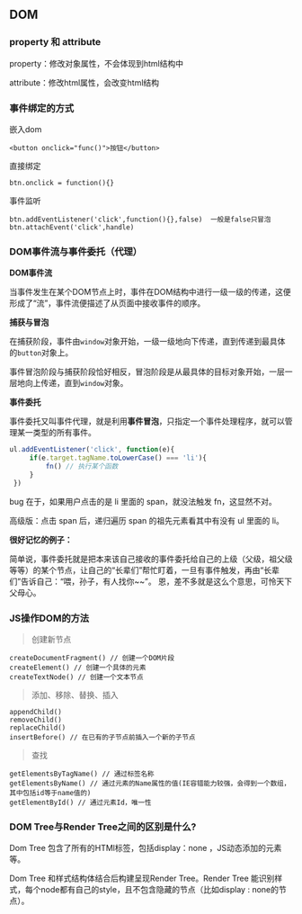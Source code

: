 ## DOM

### property 和 attribute

property：修改对象属性，不会体现到html结构中

attribute：修改html属性，会改变html结构





### 事件绑定的方式

嵌入dom

```
<button onclick="func()">按钮</button>
```

直接绑定

```
btn.onclick = function(){}
```

事件监听

```
btn.addEventListener('click',function(){},false)  一般是false只冒泡
btn.attachEvent('click',handle)
```



 

### DOM事件流与事件委托（代理）

**DOM事件流**

当事件发生在某个DOM节点上时，事件在DOM结构中进行一级一级的传递，这便形成了“流”，事件流便描述了从页面中接收事件的顺序。

**捕获与冒泡**

在捕获阶段，事件由`window`对象开始，一级一级地向下传递，直到传递到最具体的`button`对象上。

事件冒泡阶段与捕获阶段恰好相反，冒泡阶段是从最具体的目标对象开始，一层一层地向上传递，直到`window`对象。

**事件委托**

事件委托又叫事件代理，就是利用**事件冒泡**，只指定一个事件处理程序，就可以管理某一类型的所有事件。

```js
ul.addEventListener('click', function(e){
     if(e.target.tagName.toLowerCase() === 'li'){
         fn() // 执行某个函数
     }
 })
```

bug 在于，如果用户点击的是 li 里面的 span，就没法触发 fn，这显然不对。

高级版：点击 span 后，递归遍历 span 的祖先元素看其中有没有 ul 里面的 li。

**很好记忆的例子：**

简单说，事件委托就是把本来该自己接收的事件委托给自己的上级（父级，祖父级等等）的某个节点，让自己的“长辈们”帮忙盯着，一旦有事件触发，再由“长辈们”告诉自己：“喂，孙子，有人找你~~”。
恩，差不多就是这么个意思，可怜天下父母心。





### JS操作DOM的方法

> 创建新节点

```
createDocumentFragment() // 创建一个DOM片段
createElement() // 创建一个具体的元素
createTextNode() // 创建一个文本节点
```

> 添加、移除、替换、插入

```
appendChild()
removeChild()
replaceChild()
insertBefore() // 在已有的子节点前插入一个新的子节点
```

> 查找

```
getElementsByTagName() // 通过标签名称
getElementsByName() // 通过元素的Name属性的值(IE容错能力较强，会得到一个数组，其中包括id等于name值的)
getElementById() // 通过元素Id，唯一性
```


### DOM Tree与Render Tree之间的区别是什么?

Dom Tree 包含了所有的HTMl标签，包括display：none ，JS动态添加的元素等。

Dom Tree 和样式结构体结合后构建呈现Render Tree。Render Tree 能识别样式，每个node都有自己的style，且不包含隐藏的节点（比如display : none的节点）。


